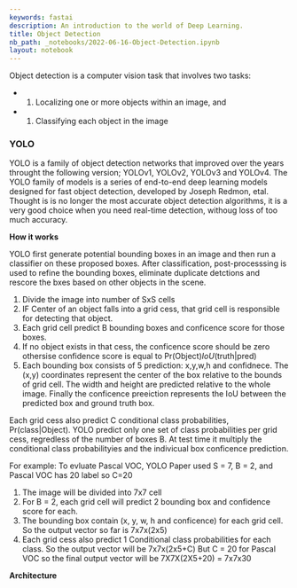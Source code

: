 ```yaml
---
keywords: fastai
description: An introduction to the world of Deep Learning.
title: Object Detection
nb_path: _notebooks/2022-06-16-Object-Detection.ipynb
layout: notebook
---
```


<!--
#################################################
### THIS FILE WAS AUTOGENERATED! DO NOT EDIT! ###
#################################################
# file to edit: _notebooks/2022-06-16-Object-Detection.ipynb
-->

<div class="container" id="notebook-container">
        
<div class="cell border-box-sizing text_cell rendered"><div class="inner_cell">
<div class="text_cell_render border-box-sizing rendered_html">
<p>Object detection is a computer vision task that involves two tasks:</p>
<ul>
<li><ol>
<li>Localizing one or more objects within an image, and </li>
</ol>
</li>
<li><ol>
<li>Classifying each object in the image</li>
</ol>
</li>
</ul>

</div>
</div>
</div>
<div class="cell border-box-sizing text_cell rendered"><div class="inner_cell">
<div class="text_cell_render border-box-sizing rendered_html">
<h3 id="YOLO">YOLO<a class="anchor-link" href="#YOLO"> </a></h3>
</div>
</div>
</div>
<div class="cell border-box-sizing text_cell rendered"><div class="inner_cell">
<div class="text_cell_render border-box-sizing rendered_html">
<p>YOLO is a family of object detection networks that improved over the years throught the following version; YOLOv1, YOLOv2, YOLOv3 and YOLOv4. The YOLO family of models is a series of end-to-end deep learning models designed for fast object detection, developed by Joseph Redmon, etal. Thought is is no longer the most accurate object detection algorithms, it is a very good choice when you need real-time detection, withoug loss of too much accuracy.</p>

</div>
</div>
</div>
<div class="cell border-box-sizing text_cell rendered"><div class="inner_cell">
<div class="text_cell_render border-box-sizing rendered_html">
<p><strong>How it works</strong></p>

</div>
</div>
</div>
<div class="cell border-box-sizing text_cell rendered"><div class="inner_cell">
<div class="text_cell_render border-box-sizing rendered_html">
<p>YOLO first generate potential bounding boxes in an image and then run a classifier on these proposed boxes. 
After classification, post-processsing is used to refine the bounding boxes, eliminate duplicate detctions and rescore the bxes based on other 
objects in the scene.</p>

</div>
</div>
</div>
<div class="cell border-box-sizing text_cell rendered"><div class="inner_cell">
<div class="text_cell_render border-box-sizing rendered_html">
<ol>
<li>Divide the image into number of SxS cells</li>
<li>IF Center of an object falls into a grid cess, that grid cell is responsible for detecting that object.</li>
<li>Each grid cell predict B bounding boxes and conficence score for those boxes. </li>
<li>If no object exists in that cess, the conficence score should be zero othersise confidence score is equal to Pr(Object)<em>IoU</em>(truth|pred)</li>
<li>Each bounding box consists of 5 prediction: x,y,w,h and confidnece. The (x,y) coordinates represent the center of the box relative to the bounds of grid cell. The width and height are predicted relative to the whole image. Finally the conficence preeiction represents the IoU between the predicted box and ground truth box. </li>
</ol>

</div>
</div>
</div>
<div class="cell border-box-sizing text_cell rendered"><div class="inner_cell">
<div class="text_cell_render border-box-sizing rendered_html">
<p>Each grid cess also predict C conditional class probabilities, Pr(class|Object). YOLO predict only one set of class probabilities per grid cess,
regredless of the number of boxes B. 
At test time it multiply the conditional class probabilityies and the indivicual box conficence prediction.</p>

</div>
</div>
</div>
<div class="cell border-box-sizing text_cell rendered"><div class="inner_cell">
<div class="text_cell_render border-box-sizing rendered_html">
<p>For example: To evluate Pascal VOC, YOLO Paper used S = 7, B = 2, and Pascal VOC has 20 label so C=20</p>
<ol>
<li>The image will be divided into 7x7 cell</li>
<li>For B = 2, each grid cell will predict 2 bounding box and confidence score for each. </li>
<li>The bounding box  contain (x, y, w, h and conficence) for each grid cell. So the output vector so far is 7x7x(2x5)</li>
<li>Each grid cess also predict 1 Conditional class probabilities for each class. So the output vector will be 7x7x(2x5+C)
But C = 20 for Pascal VOC so the final output vector will be 7X7X(2X5+20) = 7x7x30 </li>
</ol>

</div>
</div>
</div>
<div class="cell border-box-sizing text_cell rendered"><div class="inner_cell">
<div class="text_cell_render border-box-sizing rendered_html">
<p><strong>Architecture</strong></p>

</div>
</div>
</div>
</div>
 

